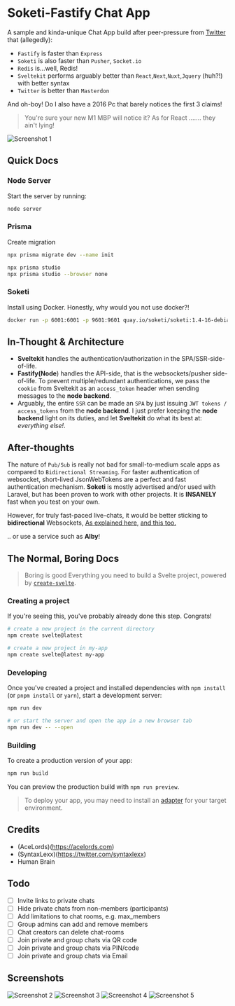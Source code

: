 # Soketi-Fastify Chat App
A sample and kinda-unique Chat App build after peer-pressure from [Twitter](https://twitter.com/syntaxlexx) that (allegedly): 
- `Fastify` is faster than `Express`
- `Soketi` is also faster than `Pusher`, `Socket.io`
- `Redis` is...well, Redis!
- `Sveltekit` performs arguably better than `React`,`Next`,`Nuxt`,`Jquery` (huh?!) with better syntax
- `Twitter` is better than `Masterdon`

And oh-boy! Do I also have a 2016 Pc that barely notices the first 3 claims! 
> You're sure your new M1 MBP will notice it? 
As for React ....... they ain't lying!

![Screenshot 1](static/screenshot-1.png)

## Quick Docs
### Node Server
Start the server by running:

```bash
node server
```

### Prisma
Create migration

```bash
npx prisma migrate dev --name init

npx prisma studio 
npx prisma studio --browser none
```

### Soketi
Install using Docker. Honestly, why would you not use docker?!
```bash
docker run -p 6001:6001 -p 9601:9601 quay.io/soketi/soketi:1.4-16-debian
```


## In-Thought & Architecture
- **Sveltekit** handles the authentication/authorization in the SPA/SSR-side-of-life. 
- **Fastify(Node**) handles the API-side, that is the websockets/pusher side-of-life. To prevent multiple/redundant authentications, we pass the `cookie` from Sveltekit as an `access_token` header when sending messages to the **node backend**. 
- Arguably, the entire `SSR` can be made an `SPA` by just issuing `JWT tokens / access_tokens` from the **node backend**. I just prefer keeping the **node backend** light on its duties, and let **Sveltekit** do what its best at: *everything else!*.


## After-thoughts
The nature of `Pub/Sub` is really not bad for small-to-medium scale apps as compared to `Bidirectional Streaming`. For faster authentication of websocket, short-lived JsonWebTokens are a perfect and fast authentication mechanism. 
**Soketi** is mostly advertised and/or used with Laravel, but has been proven to work with other projects. It is **INSANELY** fast when you test on your own.

However, for truly fast-paced live-chats, it would be better sticking to **bidirectional** Websockets, [As explained here](https://stackoverflow.com/questions/53689633/can-google-pub-sub-be-used-for-chat-messaging), [and this too.](https://stackoverflow.com/questions/71746954/pub-sub-vs-bidirectional-streaming-in-grpc-for-chat-service)

.. or use a service such as **Alby**!

## The Normal, Boring Docs
> Boring is good
Everything you need to build a Svelte project, powered by [`create-svelte`](https://github.com/sveltejs/kit/tree/master/packages/create-svelte).

### Creating a project

If you're seeing this, you've probably already done this step. Congrats!

```bash
# create a new project in the current directory
npm create svelte@latest

# create a new project in my-app
npm create svelte@latest my-app
```

### Developing

Once you've created a project and installed dependencies with `npm install` (or `pnpm install` or `yarn`), start a development server:

```bash
npm run dev

# or start the server and open the app in a new browser tab
npm run dev -- --open
```

### Building

To create a production version of your app:

```bash
npm run build
```

You can preview the production build with `npm run preview`.

> To deploy your app, you may need to install an [adapter](https://kit.svelte.dev/docs/adapters) for your target environment.


## Credits
- (AceLords)(https://acelords.com)
- (SyntaxLexx)(https://twitter.com/syntaxlexx)
- Human Brain

## Todo
- [ ] Invite links to private chats
- [ ] Hide private chats from non-members (participants)
- [ ] Add limitations to chat rooms, e.g. max_members
- [ ] Group admins can add and remove members
- [ ] Chat creators can delete chat-rooms
- [ ] Join private and group chats via QR code
- [ ] Join private and group chats via PIN/code
- [ ] Join private and group chats via Email

## Screenshots
![Screenshot 2](static/screenshot-2.png)
![Screenshot 3](static/screenshot-3.png)
![Screenshot 4](static/screenshot-4.png)
![Screenshot 5](static/screenshot-5.png)
